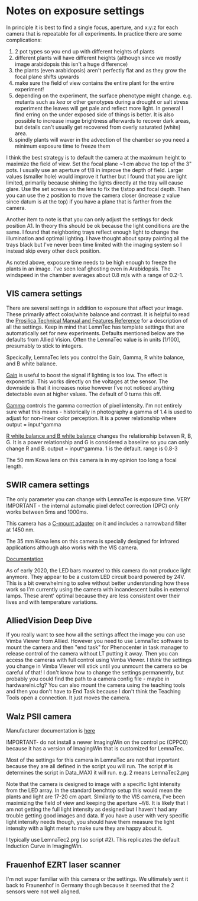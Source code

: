 # Notes on exposure settings

In principle it is best to find a single focus, aperture, and x:y:z for each camera that is repeatable for all experiments. In practice there are some complications:

1. 2 pot types so you end up with different heights of plants
2. different plants will have different heights (although since we mostly image arabidopsis this isn't a huge difference)
3. the plants (even arabidopsis) aren't perfectly flat and as they grow the focal plane shifts upwards
4. make sure the field of view contains the entire plant for the entire experiment!
5. depending on the experiment, the surface phenotype might change. e.g. mutants such as *kea* or other genotypes during a drought or salt stress experiment the leaves will get pale and reflect more light. In general I find erring on the under exposed side of things is better. It is also possible to increase image brightness afterwards to recover dark areas, but details can't usually get recovered from overly saturated (white) area.
6. spindly plants will waver in the advection of the chamber so you need a minimum exposure time to freeze them


I think the best strategy is to default the camera at the maximum height to maximize the field of view. Set the focal plane ~1 cm above the top of the 3" pots. I usually use an aperture of f/8 in improve the depth of field.  Larger values (smaller hole) would improve it further but I found that you are light limited, primarily because shining the lights directly at the tray will cause glare.  Use the set screws on the lens to fix the f/stop and focal depth.  Then you can use the z position to move the camera closer (increase z value since datum is at the top) if you have a plane that is farther from the camera.

Another item to note is that you can only adjust the settings for deck position A1. In theory this should be ok because the light conditions are the same. I found that neighboring trays reflect enough light to change the illumination and optimal lighting. I have thought about spray painting all the trays black but I've never been time limited with the imaging system so I instead skip every other deck position.

As noted above, exposure time needs to be high enough to freeze the plants in an image. I've seen leaf ghosting even in Arabidopsis. The windspeed in the chamber averages about 0.8 m/s with a range of 0.2-1.

## VIS camera settings

There are several settings in addition to exposure that affect your image. These primarily affect color/white balance and contrast. It is helpful to read the [Prosilica Technical Manual and Features Reference](https://www.alliedvision.com/en/support/technical-documentation/prosilica-gt-documentation.html) for a description of all the settings.
Keep in mind that LemnTec has template settings that are automatically set for new experiments.   Defaults mentioned below are the defaults from Allied Vision. Often the LemnaTec value is in units [1/100], presumably to stick to integers.

Specically, LemnaTec lets you control the Gain, Gamma, R white balance, and B white balance.

[Gain](https://cdn.alliedvision.com/fileadmin/content/documents/products/cameras/various/features/GigE_Features_Reference.pdf#G6.1339048) is useful to boost the signal if lighting is too low. The effect is exponential. This works directly on the voltages at the sensor. The downside is that it increases noise however I've not noticed anything detectable even at higher values. The default of 0 turns this off.

[Gamma](https://cdn.alliedvision.com/fileadmin/content/documents/products/cameras/various/features/GigE_Features_Reference.pdf#G6.1339358) controls the gamma correction of pixel intensity. I'm not entirely sure what this means - historically in photography a gamma of 1.4 is used to adjust for non-linear color perception. It is a power relationship where output = input^gamma

[R white balance and B white balance](https://cdn.alliedvision.com/fileadmin/content/documents/products/cameras/various/features/GigE_Features_Reference.pdf#G6.1282612) changes the relationship between R, B, G. It is a power relationship and G is considered a baseline so you can only change R and B. output = input^gamma. 1 is the default. range is 0.8-3

The 50 mm Kowa lens on this camera is in my opinion too long a focal length.

## SWIR camera settings

The only parameter you can change with LemnaTec is exposure time. VERY IMPORTANT - the internal automatic pixel defect correction (DPC) only works between 5ms and 1000ms.

This camera has a [C-mount adapter](https://cdn.alliedvision.com/fileadmin/content/documents/products/cameras/Goldeye_2/techman/Goldeye_G-CL_TechMan.pdf#G10.1032230) on it and includes a narrowband filter at 1450 nm.

The 35 mm Kowa lens on this camera is specially designed for infrared applications although also works with the VIS camera.

[Documentation](https://www.alliedvision.com/en/support/technical-documentation/goldeye-gcl-documentation.html)

As of early 2020, the LED bars mounted to this camera do not produce light anymore. They appear to be a custom LED circuit board powered by 24V. This is a bit overwhelming to solve without better understanding how these work so I'm currently using the camera with incandescent bulbs in external lamps. These arent' optimal because they are less consistent over their lives and with temperature variations.


## AlliedVision Deep Dive

If you really want to see how all the settings affect the image you can use Vimba Viewer from Allied. However you need to use LemnaTec software to mount the camera and then "end task" for Phenocenter in task manager to release control of the camera without LT putting it away. Then you can access the cameras with full control using Vimba Viewer. I *think* the settings you change in Vimba Viewer will stick until you unmount the camera so be careful of that! I don't know how to change the settings permanently, but probably you could find the path to a camera config file - maybe in hardwareIni.cfg?  You can also mount the camera using the teaching tools and then you don't have to End Task because I don't think the Teaching Tools open a connection. It just moves the camera.

## Walz PSII camera

Manufacturer documentation is [here](https://www.walz.com/products/chl_p700/imaging-pam_ms/downloads.html)

IMPORTANT- do not install a newer ImagingWin on the control pc (CPPC0) because it has a version of ImagingWin that is customized for LemnaTec.

Most of the settings for this camera in LemnaTec are not that important because they are all defined in the script you will run. The script # is determines the script in Data_MAXI it will run. e.g. 2 means LemnaTec2.prg

Note that the camera is designed to image with a specific light intensity from the LED array. In the standard benchtop setup this would mean the plants and light are 17-20 cm apart. SImilarly to the VIS camera, I've been maximizing the field of view and keeping the aperture ~f/8. It is likely that I am not getting the full light intensity as designed but I haven't had any trouble getting good images and data. If you have a user with very specific light intensity needs though, you should have them measure the light intensity with a light meter to make sure they are happy about it.

I typically use LemnaTec2.prg (so script #2). This replicates the default Induction Curve in ImagingWin.

## Frauenhof EZRT laser scanner

I'm not super familiar with this camera or the settings. We ultimately sent it back to Fraunenhof in Germany though because it seemed that the 2 sensors were not well aligned.

